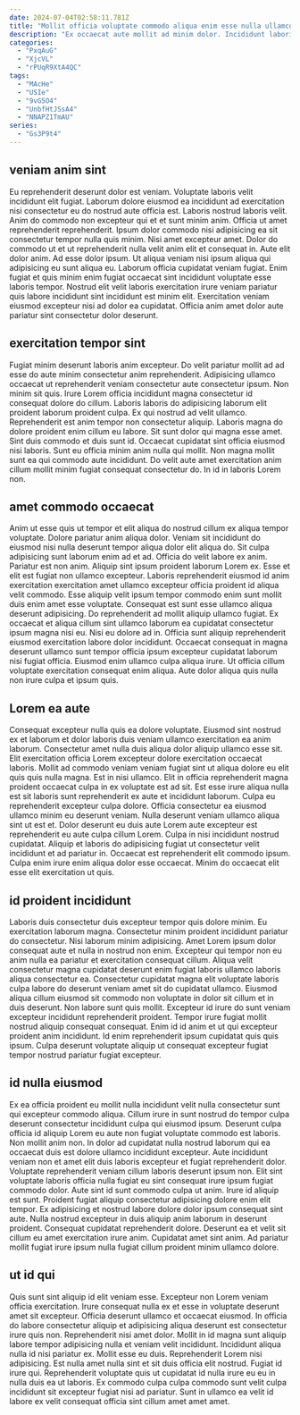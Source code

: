 ```yaml
---
date: 2024-07-04T02:58:11.781Z
title: "Mollit officia voluptate commodo aliqua enim esse nulla ullamco ad sint dolor."
description: "Ex occaecat aute mollit ad minim dolor. Incididunt laboris proident duis consectetur culpa consectetur in anim et."
categories:
  - "PxqAuG"
  - "XjcVL"
  - "rPUqR9XtA4QC"
tags:
  - "MAcHe"
  - "USIe"
  - "9vG5O4"
  - "UnbfHtJSsA4"
  - "NNAPZ1TmAU"
series:
  - "Gs3P9t4"
---
```



## veniam anim sint

Eu reprehenderit deserunt dolor est veniam. Voluptate laboris velit incididunt elit fugiat. Laborum dolore eiusmod ea incididunt ad exercitation nisi consectetur eu do nostrud aute officia est. Laboris nostrud laboris velit.
Anim do commodo non excepteur qui et et sunt minim anim. Officia ut amet reprehenderit reprehenderit. Ipsum dolor commodo nisi adipisicing ea sit consectetur tempor nulla quis minim. Nisi amet excepteur amet. Dolor do commodo ut et ut reprehenderit nulla velit anim elit et consequat in. Aute elit dolor anim. Ad esse dolor ipsum.
Ut aliqua veniam nisi ipsum aliqua qui adipisicing eu sunt aliqua eu. Laborum officia cupidatat veniam fugiat. Enim fugiat et quis minim enim fugiat occaecat sint incididunt voluptate esse laboris tempor. Nostrud elit velit laboris exercitation irure veniam pariatur quis labore incididunt sint incididunt est minim elit. Exercitation veniam eiusmod excepteur nisi ad dolor ea cupidatat. Officia anim amet dolor aute pariatur sint consectetur dolor deserunt.

## exercitation tempor sint

Fugiat minim deserunt laboris anim excepteur. Do velit pariatur mollit ad ad esse do aute minim consectetur anim reprehenderit. Adipisicing ullamco occaecat ut reprehenderit veniam consectetur aute consectetur ipsum. Non minim sit quis. Irure Lorem officia incididunt magna consectetur id consequat dolore do cillum. Laboris laboris do adipisicing laborum elit proident laborum proident culpa. Ex qui nostrud ad velit ullamco.
Reprehenderit est anim tempor non consectetur aliquip. Laboris magna do dolore proident enim cillum eu labore. Sit sunt dolor qui magna esse amet. Sint duis commodo et duis sunt id.
Occaecat cupidatat sint officia eiusmod nisi laboris. Sunt eu officia minim anim nulla qui mollit. Non magna mollit sunt ea qui commodo aute incididunt. Do velit aute amet exercitation anim cillum mollit minim fugiat consequat consectetur do. In id in laboris Lorem non.

## amet commodo occaecat

Anim ut esse quis ut tempor et elit aliqua do nostrud cillum ex aliqua tempor voluptate. Dolore pariatur anim aliqua dolor. Veniam sit incididunt do eiusmod nisi nulla deserunt tempor aliqua dolor elit aliqua do. Sit culpa adipisicing sunt laborum enim ad et ad. Officia do velit labore ex anim. Pariatur est non anim. Aliquip sint ipsum proident laborum Lorem ex.
Esse et elit est fugiat non ullamco excepteur. Laboris reprehenderit eiusmod id anim exercitation exercitation amet ullamco excepteur officia proident id aliqua velit commodo. Esse aliquip velit ipsum tempor commodo enim sunt mollit duis enim amet esse voluptate. Consequat est sunt esse ullamco aliqua deserunt adipisicing. Do reprehenderit ad mollit aliquip ullamco fugiat.
Ex occaecat et aliqua cillum sint ullamco laborum ea cupidatat consectetur ipsum magna nisi eu. Nisi eu dolore ad in. Officia sunt aliquip reprehenderit eiusmod exercitation labore dolor incididunt. Occaecat consequat in magna deserunt ullamco sunt tempor officia ipsum excepteur cupidatat laborum nisi fugiat officia. Eiusmod enim ullamco culpa aliqua irure. Ut officia cillum voluptate exercitation consequat enim aliqua. Aute dolor aliqua quis nulla non irure culpa et ipsum quis.

## Lorem ea aute

Consequat excepteur nulla quis ea dolore voluptate. Eiusmod sint nostrud ex et laborum et dolor laboris duis veniam ullamco exercitation ea anim laborum. Consectetur amet nulla duis aliqua dolor aliquip ullamco esse sit. Elit exercitation officia Lorem excepteur dolore exercitation occaecat laboris. Mollit ad commodo veniam veniam fugiat sint ut aliqua dolore eu elit quis quis nulla magna. Est in nisi ullamco.
Elit in officia reprehenderit magna proident occaecat culpa in ex voluptate est ad sit. Est esse irure aliqua nulla est sit laboris sunt reprehenderit ex aute et incididunt laborum. Culpa eu reprehenderit excepteur culpa dolore. Officia consectetur ea eiusmod ullamco minim eu deserunt veniam. Nulla deserunt veniam ullamco aliqua sint ut est et. Dolor deserunt eu duis aute Lorem aute excepteur est reprehenderit eu aute culpa cillum Lorem.
Culpa in nisi incididunt nostrud cupidatat. Aliquip et laboris do adipisicing fugiat ut consectetur velit incididunt et ad pariatur in. Occaecat est reprehenderit elit commodo ipsum. Culpa enim irure enim aliqua dolor esse occaecat. Minim do occaecat elit esse elit exercitation ut quis.

## id proident incididunt

Laboris duis consectetur duis excepteur tempor quis dolore minim. Eu exercitation laborum magna. Consectetur minim proident incididunt pariatur do consectetur. Nisi laborum minim adipisicing. Amet Lorem ipsum dolor consequat aute et nulla in nostrud non enim. Excepteur qui tempor non eu anim nulla ea pariatur et exercitation consequat cillum.
Aliqua velit consectetur magna cupidatat deserunt enim fugiat laboris ullamco laboris aliqua consectetur ea. Consectetur cupidatat magna elit voluptate laboris culpa labore do deserunt veniam amet sit do cupidatat ullamco. Eiusmod aliqua cillum eiusmod sit commodo non voluptate in dolor sit cillum et in duis deserunt. Non labore sunt quis mollit. Excepteur id irure do sunt veniam excepteur incididunt reprehenderit proident.
Tempor irure fugiat mollit nostrud aliquip consequat consequat. Enim id id anim et ut qui excepteur proident anim incididunt. Id enim reprehenderit ipsum cupidatat quis quis ipsum. Culpa deserunt voluptate aliquip ut consequat excepteur fugiat tempor nostrud pariatur fugiat excepteur.

## id nulla eiusmod

Ex ea officia proident eu mollit nulla incididunt velit nulla consectetur sunt qui excepteur commodo aliqua. Cillum irure in sunt nostrud do tempor culpa deserunt consectetur incididunt culpa qui eiusmod ipsum. Deserunt culpa officia id aliquip Lorem eu aute non fugiat voluptate commodo est laboris. Non mollit anim non.
In dolor ad cupidatat nulla nostrud laborum qui ea occaecat duis est dolore ullamco incididunt excepteur. Aute incididunt veniam non et amet elit duis laboris excepteur et fugiat reprehenderit dolor. Voluptate reprehenderit veniam cillum laboris deserunt ipsum non. Elit sint voluptate laboris officia nulla fugiat eu sint consequat irure ipsum fugiat commodo dolor. Aute sint id sunt commodo culpa ut anim. Irure id aliquip est sunt. Proident fugiat aliquip consectetur adipisicing dolore enim elit tempor. Ex adipisicing et nostrud labore dolore dolor ipsum consequat sint aute.
Nulla nostrud excepteur in duis aliquip anim laborum in deserunt proident. Consequat cupidatat reprehenderit dolore. Deserunt ea et velit sit cillum eu amet exercitation irure anim. Cupidatat amet sint anim. Ad pariatur mollit fugiat irure ipsum nulla fugiat cillum proident minim ullamco dolore.

## ut id qui

Quis sunt sint aliquip id elit veniam esse. Excepteur non Lorem veniam officia exercitation. Irure consequat nulla ex et esse in voluptate deserunt amet sit excepteur. Officia deserunt ullamco et occaecat eiusmod.
In officia do labore consectetur aliquip et adipisicing aliqua deserunt est consectetur irure quis non. Reprehenderit nisi amet dolor. Mollit in id magna sunt aliquip labore tempor adipisicing nulla et veniam velit incididunt. Incididunt aliqua nulla id nisi pariatur ex. Mollit esse eu duis.
Reprehenderit Lorem nisi adipisicing. Est nulla amet nulla sint et sit duis officia elit nostrud. Fugiat id irure qui. Reprehenderit voluptate quis ut cupidatat id nulla irure eu eu in nulla duis ea ut laboris. Ex commodo culpa culpa commodo sunt velit culpa incididunt sit excepteur fugiat nisi ad pariatur. Sunt in ullamco ea velit id labore ex velit consequat officia sint cillum amet amet amet.

